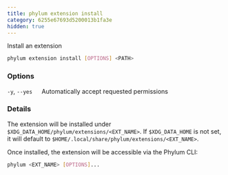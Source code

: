 ```yaml
---
title: phylum extension install
category: 6255e67693d5200013b1fa3e
hidden: true
---
```


Install an extension

```sh
phylum extension install [OPTIONS] <PATH>
```

### Options

`-y`, `--yes`
&emsp; Automatically accept requested permissions

### Details

The extension will be installed under `$XDG_DATA_HOME/phylum/extensions/<EXT_NAME>`.
If `$XDG_DATA_HOME` is not set, it will default to `$HOME/.local/share/phylum/extensions/<EXT_NAME>`.

Once installed, the extension will be accessible via the Phylum CLI:

```sh
phylum <EXT_NAME> [OPTIONS]...
```
